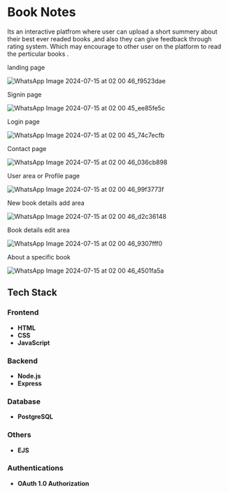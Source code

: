 # Book Notes 
Its an interactive platfrom where user can upload a short summery about their best ever readed books ,and also they can give feedback through rating system.
Which may encourage to other user on the platform to read the perticular books .

landing page

![WhatsApp Image 2024-07-15 at 02 00 46_f9523dae](https://github.com/user-attachments/assets/c2ac622b-c97c-4e8f-b00d-e3a5ab4ef5de)

Signin page

![WhatsApp Image 2024-07-15 at 02 00 45_ee85fe5c](https://github.com/user-attachments/assets/a2b927e0-ad55-474f-89a8-4527103ff862)

Login page

![WhatsApp Image 2024-07-15 at 02 00 45_74c7ecfb](https://github.com/user-attachments/assets/c0f408ce-daf2-4666-a87d-3acf433171d8)

Contact page

![WhatsApp Image 2024-07-15 at 02 00 46_036cb898](https://github.com/user-attachments/assets/399947b4-14ca-4e4c-848d-159ad9fd361e)

User area or Profile page

![WhatsApp Image 2024-07-15 at 02 00 46_99f3773f](https://github.com/user-attachments/assets/7d633045-70fe-4814-bff2-108d206f7a64)

New book details add area

![WhatsApp Image 2024-07-15 at 02 00 46_d2c36148](https://github.com/user-attachments/assets/b6129ace-8e6c-4b8c-9b8c-8beca495220a)

Book details edit area

![WhatsApp Image 2024-07-15 at 02 00 46_9307fff0](https://github.com/user-attachments/assets/42ce12c2-c8a0-41e0-ac31-687020b22db0)

About a specific book 

![WhatsApp Image 2024-07-15 at 02 00 46_4501fa5a](https://github.com/user-attachments/assets/b0aec08e-d9dc-4f35-ab9a-4d26a3ae2a5b)


## Tech Stack

### Frontend

- **HTML** 
- **CSS**
- **JavaScript**  


### Backend
- **Node.js** 
- **Express** 

### Database
- **PostgreSQL**

### Others
- **EJS**

### Authentications
- **OAuth 1.0 Authorization**


  



